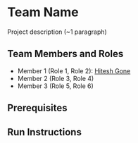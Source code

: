 # Team Name

Project description (~1 paragraph)

## Team Members and Roles

- Member 1 (Role 1, Role 2): [Hitesh Gone](https://github.com/gonehitesh/CIS641-HW2-Gone)
- Member 2 (Role 3, Role 4)
- Member 3 (Role 5, Role 6)

## Prerequisites

## Run Instructions
